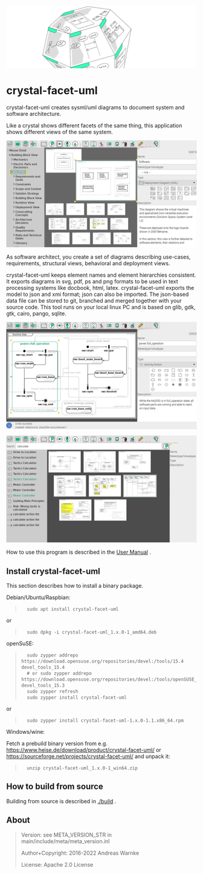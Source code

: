 
![ScreenShot](user_doc/doc/1_introduction_banner.png)

crystal-facet-uml
=============

<!-- What is it? -->
crystal-facet-uml creates sysml/uml diagrams to document system and software architecture.

Like a crystal shows different facets of the same thing, this application shows different views of the same system.

![ScreenShot](user_doc/doc/screenshot_1.png)

<!-- For Whom? What can one do with it? Why does it help? -->
As software architect, you create a set of diagrams describing
use-cases, requirements, structural views, behavioral and deployment views.

<!-- How does the tool solve the task? What is the data flow? Is it interoperable? input/output formats. required Environment? -->
crystal-facet-uml keeps element names and element hierarchies consistent.
It exports diagrams in svg, pdf, ps and png formats
to be used in text processing systems like docbook, html, latex.
crystal-facet-uml exports the model to json and xmi format; json can also be imported.
The json-based data file can be stored to git, branched and merged together with your source code.
This tool runs on your local linux PC and is based on glib, gdk, gtk, cairo, pango, sqlite.

![ScreenShot](user_doc/doc/screenshot_2.png)

![ScreenShot](user_doc/doc/screenshot_3.png)

How to use this program is described in the [User Manual](user_doc/crystal-facet-uml_documentation.pdf) .

Install crystal-facet-uml
-----------

This section describes how to install a binary package.

Debian/Ubuntu/Raspbian:

>       sudo apt install crystal-facet-uml

or

>       sudo dpkg -i crystal-facet-uml_1.x.0-1_amd64.deb

openSuSE:

>       sudo zypper addrepo https://download.opensuse.org/repositories/devel:/tools/15.4 devel_tools_15.4
>       # or sudo zypper addrepo https://download.opensuse.org/repositories/devel:/tools/openSUSE_Leap_15.3 devel_tools_15.3
>       sudo zypper refresh
>       sudo zypper install crystal-facet-uml

or

>       sudo zypper install crystal-facet-uml-1.x.0-1.1.x86_64.rpm

Windows/wine:

Fetch a prebuild binary version from e.g. https://www.heise.de/download/product/crystal-facet-uml/
or https://sourceforge.net/projects/crystal-facet-uml/ and unpack it:

>       unzip crystal-facet-uml_1.x.0-1_win64.zip

How to build from source
-----------

Building from source is described in [./build](build) .

About
-----------

> Version: see META_VERSION_STR in main/include/meta/meta_version.inl
>
> Author+Copyright: 2016-2022 Andreas Warnke
>
> License: Apache 2.0 License
